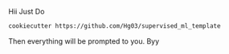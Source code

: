 Hii
Just Do
```bash
cookiecutter https://github.com/Hg03/supervised_ml_template
```
Then everything will be prompted to you. Byy

